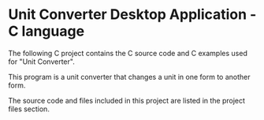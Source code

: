 # Unit Converter Desktop Application - C language

The following C project contains the C source code and C examples used for "Unit Converter". 

This program is a unit converter that changes a unit in one form to another form. 

The source code and files included in this project are listed in the project files section.
